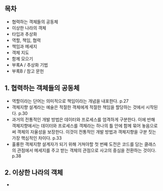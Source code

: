 ## 목차
- 협력하는 객체들의 공동체 
- 이상한 나라의 객체
- 타입과 추상화
- 역할, 책임, 협력
- 책임과 메세지
- 객체 지도 
- 함께 모으기 
- 부록A / 추상화 기법 
- 부록B / 참고 문헌

## 1. 협력하는 객체들의 공동체
- 역할이라는 단어는 의미적으로 책임이라는 개념을 내포한다. p.27
- 객체지향 설계라는 예술은 적절한 객체에게 적절한 책임을 할당하는 것에서 시작된다. p.30
- 과거의 전통적인 개발 방법은 데이터와 프로세스를 엄격하게 구분한다. 이에 반해 객체지향에서는 데이터와 프로세스를 객체라는 하나의 틀 안에 함께 묶어 놓음으로써 객체의 자율성을 보장한다. 이것이 전통적인 개발 방법과 객체지향을 구분 짓는 가장 핵심적인 차이다. p.33 
- 훌륭한 객체지향 설계자가 되기 위해 거쳐야할 첫 번째 도전은 코드를 담는 클래스의 관점에서 메세지를 주고 받는 객체의 관점으로 사고의 중심을 전환하는 것이다. p.38

## 2. 이상한 나라의 객체 
- 
